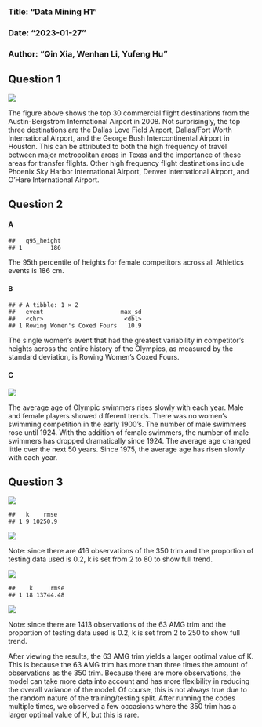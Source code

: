 ### Title: “Data Mining H1”

### Date: “2023-01-27”

### Author: “Qin Xia, Wenhan Li, Yufeng Hu”

## Question 1

![](H1_files/figure-markdown_strict/unnamed-chunk-1-1.png)

The figure above shows the top 30 commercial flight destinations from
the Austin-Bergstrom International Airport in 2008. Not surprisingly,
the top three destinations are the Dallas Love Field Airport,
Dallas/Fort Worth International Airport, and the George Bush
Intercontinental Airport in Houston. This can be attributed to both the
high frequency of travel between major metropolitan areas in Texas and
the importance of these areas for transfer flights. Other high frequency
flight destinations include Phoenix Sky Harbor International Airport,
Denver International Airport, and O’Hare International Airport.

## Question 2

#### A

    ##   q95_height
    ## 1        186

The 95th percentile of heights for female competitors across all
Athletics events is 186 cm.

#### B

    ## # A tibble: 1 × 2
    ##   event                      max_sd
    ##   <chr>                       <dbl>
    ## 1 Rowing Women's Coxed Fours   10.9

The single women’s event that had the greatest variability in
competitor’s heights across the entire history of the Olympics, as
measured by the standard deviation, is Rowing Women’s Coxed Fours.

#### C

![](H1_files/figure-markdown_strict/unnamed-chunk-4-1.png)

The average age of Olympic swimmers rises slowly with each year. Male
and female players showed different trends. There was no women’s
swimming competition in the early 1900’s. The number of male swimmers
rose until 1924. With the addition of female swimmers, the number of
male swimmers has dropped dramatically since 1924. The average age
changed little over the next 50 years. Since 1975, the average age has
risen slowly with each year.

## Question 3

![](H1_files/figure-markdown_strict/unnamed-chunk-5-1.png)

    ##   k    rmse
    ## 1 9 10250.9

![](H1_files/figure-markdown_strict/unnamed-chunk-5-2.png)

Note: since there are 416 observations of the 350 trim and the
proportion of testing data used is 0.2, k is set from 2 to 80 to show
full trend.

![](H1_files/figure-markdown_strict/unnamed-chunk-6-1.png)

    ##    k     rmse
    ## 1 18 13744.48

![](H1_files/figure-markdown_strict/unnamed-chunk-6-2.png)

Note: since there are 1413 observations of the 63 AMG trim and the
proportion of testing data used is 0.2, k is set from 2 to 250 to show
full trend.

After viewing the results, the 63 AMG trim yields a larger optimal value
of K. This is because the 63 AMG trim has more than three times the
amount of observations as the 350 trim. Because there are more
observations, the model can take more data into account and has more
flexibility in reducing the overall variance of the model. Of course,
this is not always true due to the random nature of the training/testing
split. After running the codes multiple times, we observed a few
occasions where the 350 trim has a larger optimal value of K, but this
is rare.
